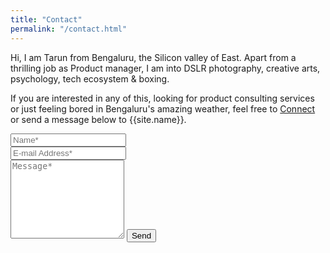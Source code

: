 ```yaml
---
title: "Contact"
permalink: "/contact.html"
---
```


<form action="https://formspree.io/{{site.email}}" method="POST">    
<p class="mb-4">Hi, I am Tarun from Bengaluru, the Silicon valley of East. Apart from a thrilling job as Product manager, I am into DSLR photography, creative arts, psychology, tech ecosystem & boxing. 

If you are interested in any of this, looking for product consulting services or just feeling bored in Bengaluru's amazing weather, feel free to <span><a target="_blank" href=" {{site.authors.tarun.linkedin}} " class="btn btn-outline-success btn-sm btn-round ml-1">Connect</a></span> or send a message below to {{site.name}}.</p>
<div class="form-group row">
<div class="col-md-6">
<input class="form-control" type="text" name="name" placeholder="Name*" required>
</div>
<div class="col-md-6">
<input class="form-control" type="email" name="_replyto" placeholder="E-mail Address*" required>
</div>
</div>
<textarea rows="8" class="form-control mb-3" name="message" placeholder="Message*" required></textarea>    
<input class="btn btn-success" type="submit" value="Send">
</form>

